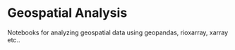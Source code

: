 # Geospatial Analysis

Notebooks for analyzing geospatial data using geopandas, rioxarray, xarray etc..
